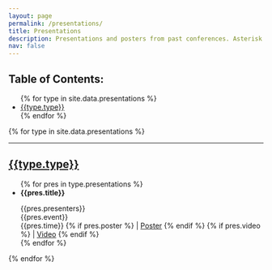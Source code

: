 ```yaml
---
layout: page
permalink: /presentations/
title: Presentations
description: Presentations and posters from past conferences. Asterisk (*) indicates the presenter.
nav: false
---
```



## Table of Contents:

<ul>
{% for type in site.data.presentations %}
  <li><a href="#{{type.link}}">{{type.type}}</a></li>
{% endfor %}
</ul>

{% for type in site.data.presentations %}
  <a id="{{type.link}}"></a>
  <hr>
  <h2><a href="#{{type.link}}">{{type.type}}</a></h2>
  <ul>
  {% for pres in type.presentations %}
    <li><b>{{pres.title}}</b><br>
    <p style="text-align:left;">
        {{pres.presenters}}<br>
        {{pres.event}}
        <span style="float:right;">
            {{pres.time}}
            {% if pres.poster %}
            | <a href="{{pres.poster}}" target="_blank">Poster</a>
            {% endif %}
            {% if pres.video %}
            | <a href="{{pres.video}}" target="_blank">Video</a>
            {% endif %}
        </span>
    </p>
    </li>
  {% endfor %}
  </ul>
{% endfor %}